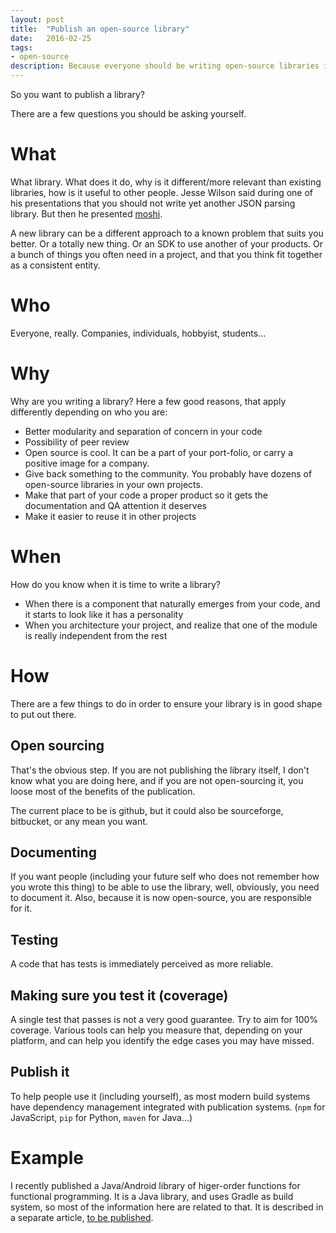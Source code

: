 ```yaml
---
layout: post
title:  "Publish an open-source library"
date:   2016-02-25
tags:
- open-source
description: Because everyone should be writing open-source libraries if they have the opportunity
---
```

So you want to publish a library?

There are a few questions you should be asking yourself.

# What
What library. What does it do, why is it different/more relevant than existing libraries, how is it useful to other people. Jesse Wilson said during one of his presentations that you should not write yet another JSON parsing library. But then he presented [moshi](https://github.com/square/moshi).

A new library can be a different approach to a known problem that suits you better. Or a totally new thing. Or an SDK to use another of your products. Or a bunch of things you often need in a project, and that you think fit together as a consistent entity.

# Who
Everyone, really. Companies, individuals, hobbyist, students...

# Why
Why are you writing a library? Here a few good reasons, that apply differently depending on who you are:

- Better modularity and separation of concern in your code
- Possibility of peer review
- Open source is cool. It can be a part of your port-folio, or carry a positive image for a company.
- Give back something to the community. You probably have dozens of open-source libraries in your own projects.
- Make that part of your code a proper product so it gets the documentation and QA attention it deserves
- Make it easier to reuse it in other projects

# When
How do you know when it is time to write a library?

- When there is a component that naturally emerges from your code, and it starts to look like it has a personality
- When you architecture your project, and realize that one of the module is really independent from the rest

# How
There are a few things to do in order to ensure your library is in good shape to put out there.

## Open sourcing
That's the obvious step. If you are not publishing the library itself, I don't know what you are doing here, and if you are not open-sourcing it, you loose most of the benefits of the publication.

The current place to be is github, but it could also be sourceforge, bitbucket, or any mean you want.

## Documenting
If you want people (including your future self who does not remember how you wrote this thing) to be able to use the library, well, obviously, you need to document it. Also, because it is now open-source, you are responsible for it.

## Testing
A code that has tests is immediately perceived as more reliable.

## Making sure you test it (coverage)
A single test that passes is not a very good guarantee. Try to aim for 100% coverage. Various tools can help you measure that, depending on your platform, and can help you identify the edge cases you may have missed.

## Publish it
To help people use it (including yourself), as most modern build systems have dependency management integrated with publication systems. (`npm` for JavaScript, `pip` for Python, `maven` for Java...)

# Example
I recently published a Java/Android library of higer-order functions for functional programming. It is a Java library, and uses Gradle as build system, so most of the information here are related to that. It is described in a separate article, [to be published](/).
